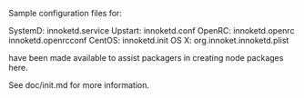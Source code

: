 Sample configuration files for:

SystemD: innoketd.service
Upstart: innoketd.conf
OpenRC:  innoketd.openrc
         innoketd.openrcconf
CentOS:  innoketd.init
OS X:    org.innoket.innoketd.plist

have been made available to assist packagers in creating node packages here.

See doc/init.md for more information.
